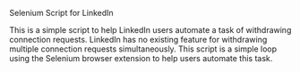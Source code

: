 Selenium Script for LinkedIn

This is a simple script to help LinkedIn users automate a task of withdrawing connection requests. LinkedIn has no existing feature for withdrawing multiple connection requests simultaneously. This script is a simple loop using the Selenium browser extension to help users automate this task.

